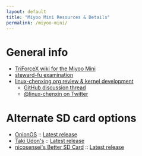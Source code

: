 ```yaml
---
layout: default
title: "Miyoo Mini Resources & Details"
permalink: /miyoo-mini/
---
```

# General info
- [TriForceX wiki for the Miyoo Mini](https://github.com/TriForceX/MiyooCFW/wiki/Miyoo-Mini)
- [steward-fu examination](https://steward-fu.github.io/website/handheld.htm#miyoomini)
- [linux-chenxing.org review & kernel development](https://linux-chenxing.org/infinity2/miyoomini/)
    - [GitHub discussion thread](https://github.com/linux-chenxing/linux-chenxing.org/discussions/41)
    - [@linux-chenxin on Twitter](https://twitter.com/linux_chenxing)

# Alternate SD card options
- [OnionOS](https://github.com/jimgraygit/OnionOS) :: [Latest release](https://github.com/jimgraygit/OnionOS/releases/latest)
- [Taki Udon's](https://github.com/Takiiiiiiii/Miyoo-Mini) :: [Latest release](https://github.com/Takiiiiiiii/Miyoo-Mini/releases/latest)
- [nicosensei's Better SD Card](https://github.com/nicosensei/miyoo-mini-better-sd-card) :: [Latest release](https://github.com/nicosensei/miyoo-mini-better-sd-card/releases/latest)
